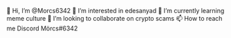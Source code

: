 👋 Hi, I’m @Morcs6342
👀 I’m interested in edesanyad
🌱 I’m currently learning meme culture
💞️ I’m looking to collaborate on crypto scams
📫 How to reach me Discord Mörcs#6342

<!---
Morcs8368/Morcs8368 is a ✨ special ✨ repository because its `README.md` (this file) appears on your GitHub profile.
You can click the Preview link to take a look at your changes.
--->
